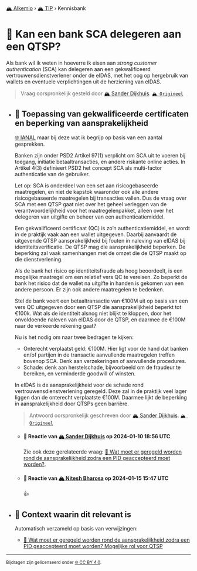 [🏔️ Alkemio](https://welcome.alkem.io/) › [🏔️ TIP](https://alkem.io/tip/dashboard) › Kennisbank
# 📄 Kan een bank SCA delegeren aan een QTSP?
Als bank wil ik weten in hoeverre ik eisen aan *strong customer authentication* (SCA) kan delegeren aan een gekwalificeerd vertrouwensdienstverlener onder de eIDAS, met het oog op hergebruik van wallets en eventuele verplichtingen uit de herziening van eIDAS.
> Vraag oorspronkelijk gesteld door [🏔️ Sander Dijkhuis](https://alkem.io/user/sander-dijkhuis-3912). [`🏔️ Origineel`](https://alkem.io/tip/collaboration/kaneenbankscadel-5381)

- ## <a id="toepassingvangekwa-1586"></a> 📌 Toepassing van gekwalificeerde certificaten en beperking van aansprakelijkheid
  [🌐 IANAL](https://en.wikipedia.org/wiki/IANAL) maar bij deze wat ik begrijp op basis van een aantal gesprekken.
  
  Banken zijn onder PSD2 Artikel 97(1) verplicht om SCA uit te voeren bij toegang, initiatie betaaltransacties, en andere riskante online acties. In Artikel 4(3) definieert PSD2 het concept SCA als multi-factor authenticatie van de gebruiker.
  
  Let op: SCA is onderdeel van een set aan risicogebaseerde maatregelen, en niet de kapstok waaronder ook alle andere risicogebaseerde maatregelen bij transacties vallen. Dus de vraag over SCA met een QTSP gaat niet over het geheel verleggen van de verantwoordelijkheid voor het maatregelenpakket, alleen over het delegeren van uitgifte en beheer van een authenticatiemiddel.
  
  Een gekwalificeerd certificaat (QC) is zo’n authenticatiemiddel, en wordt in de praktijk vaak aan een wallet uitgegeven. Daarbij aanvaardt de uitgevende QTSP aansprakelijkheid bij fouten in naleving van eIDAS bij identiteitsverificatie. De QTSP mag die aansprakelijkheid beperken. De beperking zal vaak samenhangen met de omzet die de QTSP maakt op die dienstverlening.
  
  Als de bank het risico op identiteitsfraude als hoog beoordeelt, is een mogelijke maatregel om een relatief vers QC te vereisen. Zo beperkt de bank het risico dat de wallet na uitgifte in handen is gekomen van een andere persoon. Er zijn ook andere maatregelen te bedenken.
  
  Stel de bank voert een betaaltransactie van €100M uit op basis van een vers QC uitgegeven door een QTSP die aansprakelijkheid beperkt tot €100k. Wat als de identiteit alsnog niet blijkt te kloppen, door het onvoldoende naleven van eIDAS door de QTSP, en daarmee de €100M naar de verkeerde rekening gaat?
  
  Nu is het nodig om naar twee bedragen te kijken:
  
  *   Onterecht verplaatst geld: €100M. Hier ligt voor de hand dat banken en/of partijen in de transactie aanvullende maatregelen treffen bovenop SCA. Denk aan verzekeringen of aanvullende procedures.
  *   Schade: denk aan herstelschade, bijvoorbeeld om de fraudeur te bereiken, en verminderde goodwill of winsten.
  
  In eIDAS is de aansprakelijkheid voor de schade rond vertrouwensdienstverlening geregeld. Deze zal in de praktijk veel lager liggen dan de onterecht verplaatste €100M. Daarmee lijkt de beperking in aansprakelijkheid door QTSPs geen barrière.

  
  > Antwoord oorspronkelijk geschreven door [🏔️ Sander Dijkhuis](https://alkem.io/tip/collaboration/kaneenbankscadel-5381/posts/toepassingvangekwa-1586). [`🏔️ Origineel`](https://alkem.io/tip/collaboration/kaneenbankscadel-5381/posts/toepassingvangekwa-1586)

    - #### 💬 Reactie van [🏔️ Sander Dijkhuis](https://alkem.io/user/sander-dijkhuis-3912) op 2024-01-10 18:56 UTC
          
      Zie ook deze gerelateerde vraag: [📄 Wat moet er geregeld worden rond de aansprakelijkheid zodra een PID geaccepteerd moet worden?](watmoetergeregeld-7715.md).
    - #### 💬 Reactie van [🏔️ Nitesh Bharosa](https://alkem.io/user/nitesh-bharosa-5829) op 2024-01-15 15:47 UTC
          
      👍
- ## 📌 Context waarin dit relevant is
  Automatisch verzameld op basis van verwijzingen:
  - [📌 Wat moet er geregeld worden rond de aansprakelijkheid zodra een PID geaccepteerd moet worden? Mogelijke rol voor QTSP](watmoetergeregeld-7715.md#mogelijkerolvoorq-9971)
* * *
<small>Bijdragen zijn gelicenseerd onder [🌐 CC BY 4.0](https://creativecommons.org/licenses/by/4.0/deed.nl).</small>
